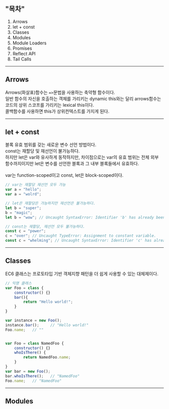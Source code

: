 ## "목차" <br>
1. Arrows
2. let + const
3. Classes
4. Modules
5. Module Loaders
6. Promises
7. Reflect API
8. Tail Calls

---
## Arrows <br>

Arrows(화살표)함수는 ```=>```문법을 사용하는 축약형 함수이다. <br>
일반 함수의 자신을 호출하는 객체를 가리키는 dynamic this와는 달리 arrows함수는 코드의 상위 스코프를 가리키는 lexical this이다. <br>
콜백함수를 사용하면 this가 상위컨텍스트를 가지게 된다. <br>

---
## let + const <br>

블록 유효 범위를 갖는 새로운 변수 선언 방법이다. <br>
const는 재할당 및 재선언이 불가능하다. <br>
하지만 let은 var와 유사하게 동작하지만, 차이점으로는 var의 유효 범위는 전체 외부 함수까지이지만 let은 변수를 선언한 블록과 그 내부 블록들에서 유효하다. <br>
<br>
var는 function-scoped이고 const, let은 block-scoped이다. <br>
```javascript
// var는 재할당 재선언 모두 가능
var a = "hello";
var a = "wolrd";

// let은 재할당은 가능하지만 재선언은 불가능하다.
let b = "super";
b = "magic";
let b = "wow"; // Uncaught SyntaxError: Identifier 'b' has already been declare

// const는 재할당, 재선언 모두 불가능하다.
const c = "power";
c = "over"; // Uncaught TypeError: Assignment to constant variable.
const c = "whelming"; // Uncaught SyntaxError: Identifier 'c' has already been declared
```

---
## Classes <br>

EC6 클래스는 프로토타입 기반 객체지향 패턴을 더 쉽게 사용할 수 있는 대체제이다. <br>
```javascript
// 익명 클래스
var Foo = class {
    constructor() {}
    bar(){
        return "Hello world!";
    }
}

var instance = new Foo();
instance.bar();     // "Hello world!"
Foo.name;   // ""


var Foo = class NamedFoo {
    constructor() {}
    whoIsThere() {
        return NamedFoo.name;
    }
}
var bar = new Foo();
bar.whoIsThere();   // "NamedFoo"
Foo.name;   // "NamedFoo"
```

---
## Modules <br> 